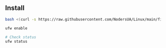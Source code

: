 ## Install
```bash
bash <(curl -s https://raw.githubusercontent.com/NodersUA/Linux/main/firewall/firewall.sh)
```

```bash
ufw enable
```

```bash
# Check status
ufw status
```

